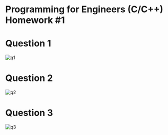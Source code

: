 # Programming for Engineers (C/C++) Homework #1

# Question 1
![q1](https://user-images.githubusercontent.com/67913214/102455412-9f5a7900-4050-11eb-99df-02ca9488aff3.jpg)

# Question 2
![q2](https://user-images.githubusercontent.com/67913214/102455509-c9ac3680-4050-11eb-99ca-bc395c16b0d8.jpg)

# Question 3
![q3](https://user-images.githubusercontent.com/67913214/102455543-d7fa5280-4050-11eb-8a97-d9f028367126.jpg)



